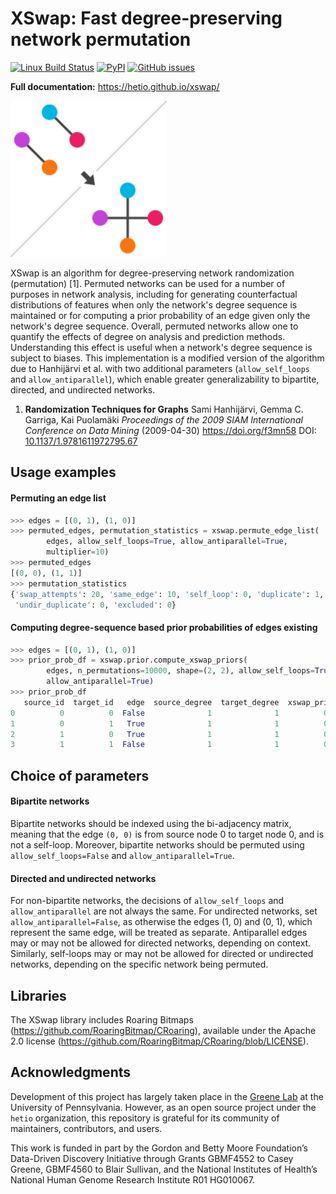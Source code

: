 # XSwap: Fast degree-preserving network permutation

[![Linux Build Status](https://img.shields.io/travis/com/hetio/xswap/master.svg?logo=travis)](https://travis-ci.com/hetio/xswap)
[![PyPI](https://img.shields.io/pypi/v/xswap.svg?logo=pypi&logoColor=white)](https://pypi.org/project/xswap/)
[![GitHub issues](https://img.shields.io/github/issues/hetio/xswap.svg?logo=github)](https://github.com/hetio/xswap/issues)

**Full documentation:** https://hetio.github.io/xswap/

<img src="https://raw.githubusercontent.com/hetio/xswap/master/docs/img/xswap.svg?sanitize=true" width="250px">

XSwap is an algorithm for degree-preserving network randomization (permutation) [1].
Permuted networks can be used for a number of purposes in network analysis, including for generating counterfactual distributions of features when only the network's degree sequence is maintained or for computing a prior probability of an edge given only the network's degree sequence.
Overall, permuted networks allow one to quantify the effects of degree on analysis and prediction methods.
Understanding this effect is useful when a network's degree sequence is subject to biases.
This implementation is a modified version of the algorithm due to Hanhijärvi et al. with two additional parameters (`allow_self_loops` and `allow_antiparallel`), which enable greater generalizability to bipartite, directed, and undirected networks.

1. **Randomization Techniques for Graphs**
Sami Hanhijärvi, Gemma C. Garriga, Kai Puolamäki
*Proceedings of the 2009 SIAM International Conference on Data Mining* (2009-04-30) <https://doi.org/f3mn58>
DOI: [10.1137/1.9781611972795.67](https://doi.org/10.1137/1.9781611972795.67)

## Usage examples

#### Permuting an edge list

```python
>>> edges = [(0, 1), (1, 0)]
>>> permuted_edges, permutation_statistics = xswap.permute_edge_list(
        edges, allow_self_loops=True, allow_antiparallel=True,
        multiplier=10)
>>> permuted_edges
[(0, 0), (1, 1)]
>>> permutation_statistics
{'swap_attempts': 20, 'same_edge': 10, 'self_loop': 0, 'duplicate': 1,
 'undir_duplicate': 0, 'excluded': 0}
```

#### Computing degree-sequence based prior probabilities of edges existing

```python
>>> edges = [(0, 1), (1, 0)]
>>> prior_prob_df = xswap.prior.compute_xswap_priors(
        edges, n_permutations=10000, shape=(2, 2), allow_self_loops=True,
        allow_antiparallel=True)
>>> prior_prob_df
   source_id  target_id   edge  source_degree  target_degree  xswap_prior
0          0          0  False              1              1          0.5
1          0          1   True              1              1          0.5
2          1          0   True              1              1          0.5
3          1          1  False              1              1          0.5
```

## Choice of parameters

#### Bipartite networks

Bipartite networks should be indexed using the bi-adjacency matrix, meaning that the edge `(0, 0)` is from source node 0 to target node 0, and is not a self-loop.
Moreover, bipartite networks should be permuted using `allow_self_loops=False` and `allow_antiparallel=True`.

#### Directed and undirected networks

For non-bipartite networks, the decisions of `allow_self_loops` and `allow_antiparallel` are not always the same.
For undirected networks, set `allow_antiparallel=False`, as otherwise the edges (1, 0) and (0, 1), which represent the same edge, will be treated as separate.
Antiparallel edges may or may not be allowed for directed networks, depending on context.
Similarly, self-loops may or may not be allowed for directed or undirected networks, depending on the specific network being permuted.

## Libraries

The XSwap library includes Roaring Bitmaps (https://github.com/RoaringBitmap/CRoaring), available under the Apache 2.0 license (https://github.com/RoaringBitmap/CRoaring/blob/LICENSE).

## Acknowledgments

Development of this project has largely taken place in the [Greene Lab](http://www.greenelab.com/) at the University of Pennsylvania. However, as an open source project under the `hetio` organization, this repository is grateful for its community of maintainers, contributors, and users.

This work is funded in part by the Gordon and Betty Moore Foundation’s Data-Driven Discovery Initiative through Grants GBMF4552 to Casey Greene, GBMF4560 to Blair Sullivan, and the National Institutes of Health’s National Human Genome Research Institute R01 HG010067.
